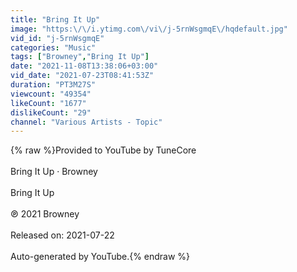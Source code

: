 ```yaml
---
title: "Bring It Up"
image: "https:\/\/i.ytimg.com\/vi\/j-5rnWsgmqE\/hqdefault.jpg"
vid_id: "j-5rnWsgmqE"
categories: "Music"
tags: ["Browney","Bring It Up"]
date: "2021-11-08T13:38:06+03:00"
vid_date: "2021-07-23T08:41:53Z"
duration: "PT3M27S"
viewcount: "49354"
likeCount: "1677"
dislikeCount: "29"
channel: "Various Artists - Topic"
---
```

{% raw %}Provided to YouTube by TuneCore<br /><br />Bring It Up · Browney<br /><br />Bring It Up<br /><br />℗ 2021 Browney<br /><br />Released on: 2021-07-22<br /><br />Auto-generated by YouTube.{% endraw %}
